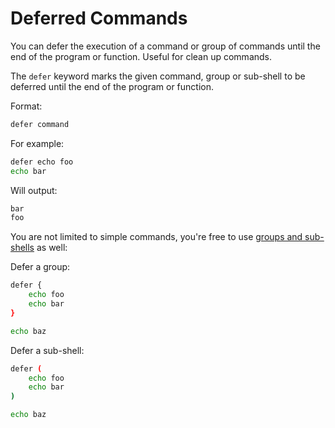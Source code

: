 # Deferred Commands

You can defer the execution of a command or group of commands until the end of the program or function. Useful for clean up commands.

The `defer` keyword marks the given command, group or sub-shell to be deferred until the end of the program or function.

Format:

```sh
defer command
```

For example:

```sh
defer echo foo
echo bar
```

Will output:

```txt
bar
foo
```

You are not limited to simple commands, you're free to use [groups and sub-shells](/features/groups-and-subshells) as well:

Defer a group:

```sh
defer {
	echo foo
	echo bar
}

echo baz
```

Defer a sub-shell:

```sh
defer (
	echo foo
	echo bar
)

echo baz
```
